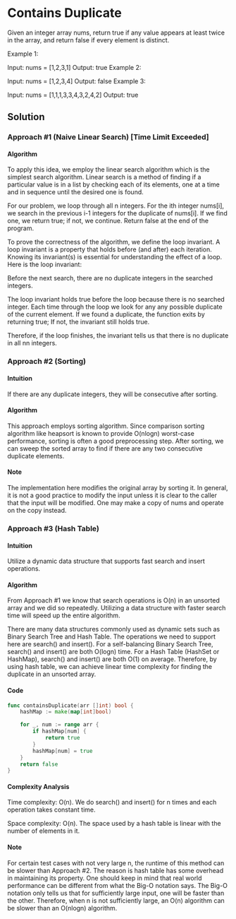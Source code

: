 # Contains Duplicate
Given an integer array nums, return true if any value appears at least twice in the array, and return false if every element is distinct.

 

Example 1:

Input: nums = [1,2,3,1]
Output: true
Example 2:

Input: nums = [1,2,3,4]
Output: false
Example 3:

Input: nums = [1,1,1,3,3,4,3,2,4,2]
Output: true

## Solution
### Approach #1 (Naive Linear Search) [Time Limit Exceeded]

#### Algorithm

To apply this idea, we employ the linear search algorithm which is the simplest search algorithm. Linear search is a method of finding if a particular value is in a list by checking each of its elements, one at a time and in sequence until the desired one is found.

For our problem, we loop through all n integers. For the ith integer nums[i], we search in the previous i-1 integers for the duplicate of nums[i]. If we find one, we return true; if not, we continue. Return false at the end of the program.

To prove the correctness of the algorithm, we define the loop invariant. A loop invariant is a property that holds before (and after) each iteration. Knowing its invariant(s) is essential for understanding the effect of a loop. Here is the loop invariant:

Before the next search, there are no duplicate integers in the searched integers.

The loop invariant holds true before the loop because there is no searched integer.
Each time through the loop we look for any any possible duplicate of the current element.
If we found a duplicate, the function exits by returning true; If not, the invariant still holds true.

Therefore, if the loop finishes, the invariant tells us that there is no duplicate in all nn integers.



### Approach #2 (Sorting)
#### Intuition

If there are any duplicate integers, they will be consecutive after sorting.

#### Algorithm

This approach employs sorting algorithm. Since comparison sorting algorithm like heapsort is known to provide O(nlog⁡n) worst-case performance, sorting is often a good preprocessing step. After sorting, we can sweep the sorted array to find if there are any two consecutive duplicate elements.

#### Note

The implementation here modifies the original array by sorting it. In general, it is not a good practice to modify the input unless it is clear to the caller that the input will be modified. One may make a copy of nums and operate on the copy instead.

### Approach #3 (Hash Table)
#### Intuition

Utilize a dynamic data structure that supports fast search and insert operations.

#### Algorithm

From Approach #1 we know that search operations is O(n) in an unsorted array and we did so repeatedly. Utilizing a data structure with faster search time will speed up the entire algorithm.

There are many data structures commonly used as dynamic sets such as Binary Search Tree and Hash Table. The operations we need to support here are search() and insert(). For a self-balancing Binary Search Tree, search() and insert() are both O(log⁡n) time. For a Hash Table (HashSet or HashMap), search() and insert() are both O(1) on average. Therefore, by using hash table, we can achieve linear time complexity for finding the duplicate in an unsorted array.

#### Code
```go
func containsDuplicate(arr []int) bool {
	hashMap := make(map[int]bool)

	for _, num := range arr {
		if hashMap[num] {
			return true
		}
		hashMap[num] = true
	}
	return false
}
```

#### Complexity Analysis

Time complexity: O(n).
We do search() and insert() for n times and each operation takes constant time.

Space complexity: O(n).
The space used by a hash table is linear with the number of elements in it.

#### Note

For certain test cases with not very large n, the runtime of this method can be slower than Approach #2. The reason is hash table has some overhead in maintaining its property. One should keep in mind that real world performance can be different from what the Big-O notation says. The Big-O notation only tells us that for sufficiently large input, one will be faster than the other. Therefore, when n is not sufficiently large, an O(n) algorithm can be slower than an O(nlog⁡n) algorithm.
